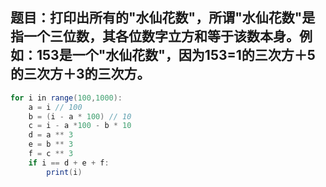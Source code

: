 ## 题目：打印出所有的"水仙花数"，所谓"水仙花数"是指一个三位数，其各位数字立方和等于该数本身。例如：153是一个"水仙花数"，因为153=1的三次方＋5的三次方＋3的三次方。
```java
for i in range(100,1000):
    a = i // 100
    b = (i - a * 100) // 10
    c = i - a *100 - b * 10
    d = a ** 3
    e = b ** 3
    f = c ** 3
    if i == d + e + f:
        print(i)
```
